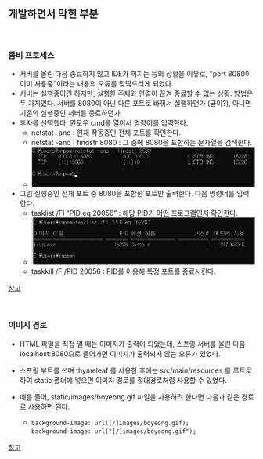 ## 개발하면서 막힌 부분

<br/>

### 좀비 프로세스

* 서버를 올린 다음 종료하지 않고 IDE가 꺼지는 등의 상황을 이유로, "port 8080이 이미 사용중"이라는 내용의 오류를 맞딱드리게 되었다.
* 서버는 실행중이긴 하지만, 실행한 주체와 연결이 끊겨 종료할 수 없는 상황. 방법은 두 가지였다. 서버를 8080이 아닌 다른 포트로 바꿔서 실행하던가 (굳이?), 아니면 기존의 실행중인 서버를 종료하던가.
* 후자를 선택했다. 윈도우 cmd를 열어서 명령어를 입력한다.
  * netstat -ano : 현재 작동중인 전체 포트를 확인한다.
  * netstat -ano | findstr 8080 : 그 중에 8080을 포함하는 문자열을 검색한다.
  * ![image-20200920220854002](./images/issue1.png)
* 그럼 실행중인 전체 포트 중 8080을 포함한 포트만 출력한다. 다음 명령어를 입력한다.
  * tasklist /FI “PID eq 20056” : 해당 PID가 어떤 프로그램인지 확인한다.
  * ![image-20200920221650535](./images/image-20200920221650535.png)
  * taskkill /F /PID 20056 : PID를 이용해 특정 포트를 종료시킨다.

[참고](https://dullyshin.github.io/2019/08/30/window-checkport/)

<br/>

### 이미지 경로

* HTML 파일을 직접 열 때는 이미지가 출력이 되었는데, 스프링 서버를 올린 다음 localhost:8080으로 들어가면 이미지가 출력되지 않는 오류가 있었다.

* 스프링 부트를 쓰며 thymeleaf 를 사용한 후에는 src/main/resources 를 루트로하여 static 폴더에 넣으면 이미지 경로를 절대경로처럼 사용할 수 있었다.

* 예를 들어, static/images/boyeong.gif 파일을 사용하려 한다면 다음과 같은 경로로 사용하면 된다.

  * ```html
    background-image: url([/]images/boyeong.gif);
    background-image: url("[/]images/boyeong.gif");
    ```

[참고](http://mattdevils.blogspot.com/2016/08/20160821-spring-boot-thymeleaf-image.html)

<br/>

